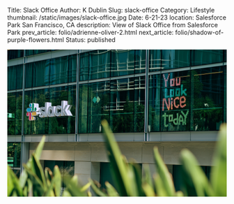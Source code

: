 Title: Slack Office
Author: K Dublin
Slug: slack-office
Category: Lifestyle
thumbnail: /static/images/slack-office.jpg
Date: 6-21-23
location: Salesforce Park San Francisco, CA
description: View of Slack Office from Salesforce Park
prev_article: folio/adrienne-oliver-2.html
next_article: folio/shadow-of-purple-flowers.html
Status: published

<img src="../static/images/slack-office.jpg" alt="View of Slack Office from Salesforce Park" width=1000px />
